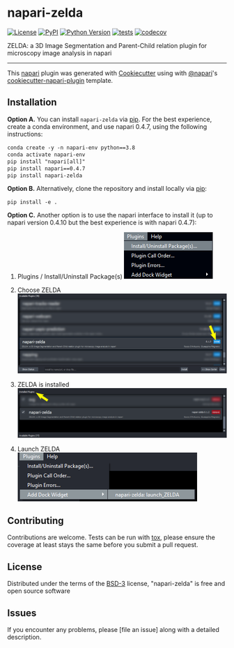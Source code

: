 # napari-zelda

[![License](https://img.shields.io/pypi/l/napari-zelda.svg?color=green)](https://github.com/RoccoDAnt/napari-zelda/raw/master/LICENSE)
[![PyPI](https://img.shields.io/pypi/v/napari-zelda.svg?color=green)](https://pypi.org/project/napari-zelda)
[![Python Version](https://img.shields.io/pypi/pyversions/napari-zelda.svg?color=green)](https://python.org)
[![tests](https://github.com/RoccoDAnt/napari-zelda/workflows/tests/badge.svg)](https://github.com/RoccoDAnt/napari-zelda/actions)
[![codecov](https://codecov.io/gh/RoccoDAnt/napari-zelda/branch/master/graph/badge.svg)](https://codecov.io/gh/RoccoDAnt/napari-zelda)

ZELDA: a 3D Image Segmentation and Parent-Child relation plugin for microscopy image analysis in napari

----------------------------------

This [napari] plugin was generated with [Cookiecutter] using with [@napari]'s [cookiecutter-napari-plugin] template.

<!--
Don't miss the full getting started guide to set up your new package:
https://github.com/napari/cookiecutter-napari-plugin#getting-started

and review the napari docs for plugin developers:
https://napari.org/docs/plugins/index.html
-->


## Installation

**Option A.** You can install `napari-zelda` via [pip]. For the best experience, create a conda environment, and use napari 0.4.7, using the following instructions:

    conda create -y -n napari-env python==3.8  
    conda activate napari-env  
    pip install "napari[all]"  
    pip install napari==0.4.7  
    pip install napari-zelda  


**Option B.** Alternatively, clone the repository and install locally via [pip]:

    pip install -e .

**Option C.** Another option is to use the napari interface to install it (up to napari version 0.4.10 but the best experience is with napari 0.4.7):
1. Plugins / Install/Uninstall Package(s)
![](/docs/Clipboard_ZELDA_Plugin_install_in_napari.png)

2. Choose ZELDA
![](/docs/Clipboard_ZELDA_Plugin_install_ZELDA_in_napari_Arrow.png)

3. ZELDA is installed
![](/docs/Clipboard_ZELDA_Plugin_installed_ZELDA_in_napari_Arrow.png)

4. Launch ZELDA
![](/docs/Clipboard_ZELDA_Launch_ZELDA.png)


## Contributing

Contributions are welcome. Tests can be run with [tox], please ensure
the coverage at least stays the same before you submit a pull request.

## License

Distributed under the terms of the [BSD-3] license,
"napari-zelda" is free and open source software

## Issues

If you encounter any problems, please [file an issue] along with a detailed description.

[napari]: https://github.com/napari/napari
[Cookiecutter]: https://github.com/audreyr/cookiecutter
[@napari]: https://github.com/napari
[MIT]: http://opensource.org/licenses/MIT
[BSD-3]: http://opensource.org/licenses/BSD-3-Clause
[GNU GPL v3.0]: http://www.gnu.org/licenses/gpl-3.0.txt
[GNU LGPL v3.0]: http://www.gnu.org/licenses/lgpl-3.0.txt
[Apache Software License 2.0]: http://www.apache.org/licenses/LICENSE-2.0
[Mozilla Public License 2.0]: https://www.mozilla.org/media/MPL/2.0/index.txt
[cookiecutter-napari-plugin]: https://github.com/napari/cookiecutter-napari-plugin

[napari]: https://github.com/napari/napari
[tox]: https://tox.readthedocs.io/en/latest/
[pip]: https://pypi.org/project/pip/
[PyPI]: https://pypi.org/
